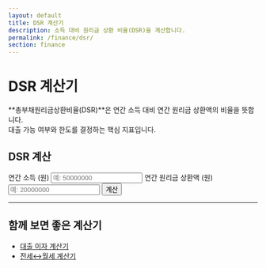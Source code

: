 ```yaml
---
layout: default
title: DSR 계산기
description: 소득 대비 원리금 상환 비율(DSR)을 계산합니다.
permalink: /finance/dsr/
section: finance
---
```


# DSR 계산기

**총부채원리금상환비율(DSR)**은 연간 소득 대비 연간 원리금 상환액의 비율을 뜻합니다.  
대출 가능 여부와 한도를 결정하는 핵심 지표입니다.

<div class="card" style="max-width:760px;margin:0 auto;">
  <form onsubmit="event.preventDefault();calcDSR();">
    <h2>DSR 계산</h2>
    <label>연간 소득 (원)
      <input type="number" id="income" placeholder="예: 50000000">
    </label>
    <label>연간 원리금 상환액 (원)
      <input type="number" id="repay" placeholder="예: 20000000">
    </label>
    <button class="btn">계산</button>
  </form>

  <div id="dsrResult" class="result-box"></div>
</div>

<script>
function calcDSR(){
  const inc = +document.getElementById('income').value||0;
  const repay = +document.getElementById('repay').value||0;
  const dsr = inc>0 ? (repay/inc*100) : 0;
  document.getElementById('dsrResult').innerHTML =
    `연간 소득: <b>${inc.toLocaleString()}</b> 원<br>
     연간 원리금 상환액: <b>${repay.toLocaleString()}</b> 원<br>
     DSR 비율: <b>${dsr.toFixed(1)}%</b>`;
  document.getElementById('dsrResult').classList.add("show");
}
</script>

---

## 함께 보면 좋은 계산기
- [대출 이자 계산기](/finance/loan/)  
- [전세↔월세 계산기](/realestate/rent-to-jeonse/)
